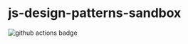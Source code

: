 # js-design-patterns-sandbox

![github actions badge](https://github.com/akorunska/js-design-patterns-sandbox/workflows/.github/workflows/main.yaml/badge.svg)
